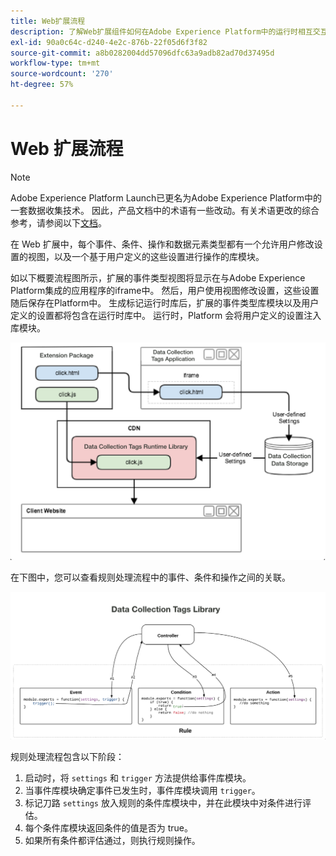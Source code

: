 ```yaml
---
title: Web扩展流程
description: 了解Web扩展组件如何在Adobe Experience Platform中的运行时相互交互。
exl-id: 90a0c64c-d240-4e2c-876b-22f05d6f3f82
source-git-commit: a8b0282004dd57096dfc63a9adb82ad70d37495d
workflow-type: tm+mt
source-wordcount: '270'
ht-degree: 57%

---
```


# Web 扩展流程

>[!NOTE]
>
>Adobe Experience Platform Launch已更名为Adobe Experience Platform中的一套数据收集技术。 因此，产品文档中的术语有一些改动。有关术语更改的综合参考，请参阅以下[文档](../../term-updates.md)。

在 Web 扩展中，每个事件、条件、操作和数据元素类型都有一个允许用户修改设置的视图，以及一个基于用户定义的这些设置进行操作的库模块。

如以下概要流程图所示，扩展的事件类型视图将显示在与Adobe Experience Platform集成的应用程序的iframe中。 然后，用户使用视图修改设置，这些设置随后保存在Platform中。 生成标记运行时库后，扩展的事件类型库模块以及用户定义的设置都将包含在运行时库中。 运行时，Platform 会将用户定义的设置注入库模块。

![扩展流程图](../images/flow/web/extension-flow.png)

在下图中，您可以查看规则处理流程中的事件、条件和操作之间的关联。

![规则处理流程图](../images/flow/web/rule-processing-flow.png)

规则处理流程包含以下阶段：

1. 启动时，将 `settings` 和 `trigger` 方法提供给事件库模块。
1. 当事件库模块确定事件已发生时，事件库模块调用 `trigger`。
1. 标记刀路 `settings` 放入规则的条件库模块中，并在此模块中对条件进行评估。
1. 每个条件库模块返回条件的值是否为 true。
1. 如果所有条件都评估通过，则执行规则操作。
